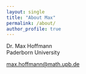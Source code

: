 ```yaml
---
layout: single
title: "About Max"
permalink: /about/
author_profile: true
---
```


Dr. Max Hoffmann  
Paderborn University

max.hoffmann@math.upb.de